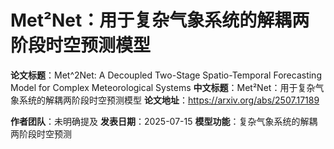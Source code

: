 # Met²Net：用于复杂气象系统的解耦两阶段时空预测模型

**论文标题**：Met^2Net: A Decoupled Two-Stage Spatio-Temporal Forecasting Model for Complex Meteorological Systems
**中文标题**：Met²Net：用于复杂气象系统的解耦两阶段时空预测模型
**论文地址**：https://arxiv.org/abs/2507.17189

**作者团队**：未明确提及
**发表日期**：2025-07-15
**模型功能**：复杂气象系统的解耦两阶段时空预测
